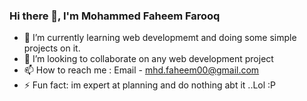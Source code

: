 ### Hi there 👋, I'm Mohammed Faheem Farooq

- 🌱 I’m currently learning web developmemt and doing some simple projects on it.
- 👯 I’m looking to collaborate on any web development project
- 📫 How to reach me : Email - mhd.faheem00@gmail.com
- ⚡ Fun fact: im expert at planning and do nothing abt it ..Lol :P

